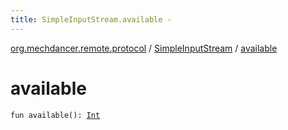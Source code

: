 ```yaml
---
title: SimpleInputStream.available - 
---
```


[org.mechdancer.remote.protocol](../index.html) / [SimpleInputStream](index.html) / [available](./available.html)

# available

`fun available(): `[`Int`](https://kotlinlang.org/api/latest/jvm/stdlib/kotlin/-int/index.html)
